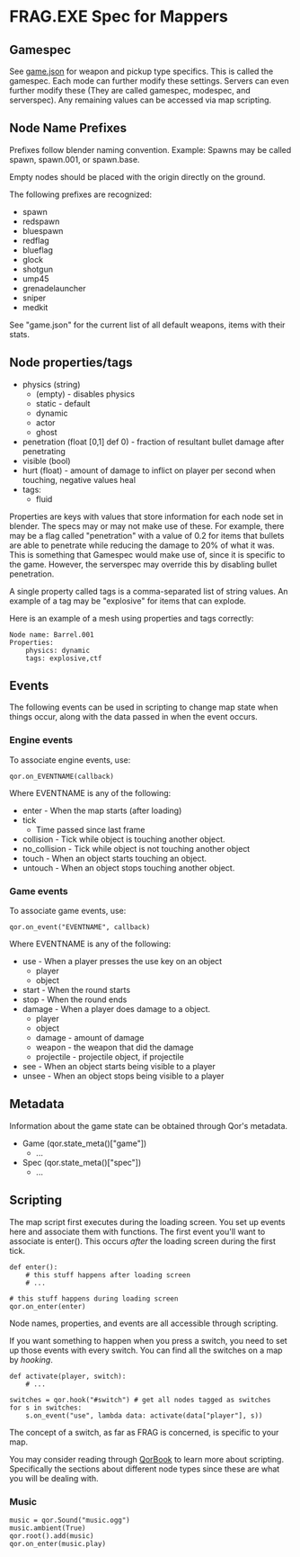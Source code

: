 # FRAG.EXE Spec for Mappers

## Gamespec

See [game.json](https://github.com/flipcoder/FRAG.EXE/blob/master/bin/mods/FRAG.EXE/data/game.json) for weapon and
pickup type specifics. This is called the gamespec.  Each mode can further modify these settings.  Servers
can even further modify these (They are called gamespec, modespec, and serverspec).  Any remaining values can
be accessed via map scripting.

## Node Name Prefixes

Prefixes follow blender naming convention.
Example: Spawns may be called spawn, spawn.001, or spawn.base.

Empty nodes should be placed with the origin directly on the ground.

The following prefixes are recognized:

- spawn
- redspawn
- bluespawn
- redflag
- blueflag
- glock
- shotgun
- ump45
- grenadelauncher
- sniper
- medkit

See "game.json" for the current list of all default weapons, items with their stats.

## Node properties/tags

- physics (string)
    - (empty) - disables physics
    - static - default
    - dynamic
    - actor
    - ghost
- penetration (float [0,1] def 0) - fraction of resultant bullet damage after penetrating
- visible (bool)
- hurt (float) - amount of damage to inflict on player per second when touching, negative values heal
- tags:
    - fluid

Properties are keys with values that store information for each node set in blender.
The specs may or may not make use of these.
For example, there may be a flag called "penetration" with a value of
0.2 for items that bullets are able to penetrate while reducing the damage to 20% of what it was.
This is something that Gamespec would make use of, since it is specific to the game.
However, the serverspec may override this by disabling bullet penetration.

A single property called tags is a comma-separated list of string values.
An example of a tag may be "explosive" for items that can explode.

Here is an example of a mesh using properties and tags correctly:

```
Node name: Barrel.001
Properties:
    physics: dynamic
    tags: explosive,ctf
```

## Events

The following events can be used in scripting to change map state when things occur,
along with the data passed in when the event occurs.

### Engine events

To associate engine events, use:
```
qor.on_EVENTNAME(callback)
```
Where EVENTNAME is any of the following:

- enter - When the map starts (after loading)
- tick
    - Time passed since last frame
- collision - Tick while object is touching another object.
- no_collision - Tick while object is not touching another object
- touch - When an object starts touching an object.
- untouch - When an object stops touching another object.

### Game events

To associate game events, use:
```
qor.on_event("EVENTNAME", callback)
```
Where EVENTNAME is any of the following:

- use - When a player presses the use key on an object
    - player
    - object
- start - When the round starts
- stop - When the round ends
- damage - When a player does damage to a object.
    - player
    - object
    - damage - amount of damage
    - weapon - the weapon that did the damage
    - projectile - projectile object, if projectile
- see - When an object starts being visible to a player
- unsee - When an object stops being visible to a player

## Metadata

Information about the game state can be obtained through Qor's metadata.

- Game (qor.state_meta()["game"])
    - ...
- Spec (qor.state_meta()["spec"])
    - ...

## Scripting

The map script first executes during the loading screen.  You set up events here
and associate them with functions.  The first event you'll want to associate is
enter().  This occurs *after* the loading screen during the first tick.

```
def enter():
    # this stuff happens after loading screen
    # ...
    
# this stuff happens during loading screen
qor.on_enter(enter)
```

Node names, properties, and events are all accessible through scripting.

If you want something to happen when you press a switch, you need to set up
those events with every switch.  You can find all the switches on a map by
*hooking*.

```
def activate(player, switch):
    # ...

switches = qor.hook("#switch") # get all nodes tagged as switches
for s in switches:
    s.on_event("use", lambda data: activate(data["player"], s))
```

The concept of a switch, as far as FRAG is concerned, is specific to your map.

You may consider reading through
[QorBook](https://github.com/flipcoder/qor/blob/master/QorBook.md)
to learn more about scripting.  Specifically the sections about different node
types since these are what you will be dealing with.

### Music

```
music = qor.Sound("music.ogg")
music.ambient(True)
qor.root().add(music)
qor.on_enter(music.play)
```

